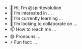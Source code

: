 - 👋 Hi, I’m @spiritevolution
- 👀 I’m interested in ...
- 🌱 I’m currently learning ...
- 💞️ I’m looking to collaborate on ...
- 📫 How to reach me ...
- 😄 Pronouns: ...
- ⚡ Fun fact: ...

<!---
spiritevolution/spiritevolution is a ✨ special ✨ repository because its `README.md` (this file) appears on your GitHub profile.
You can click the Preview link to take a look at your changes.
--->
